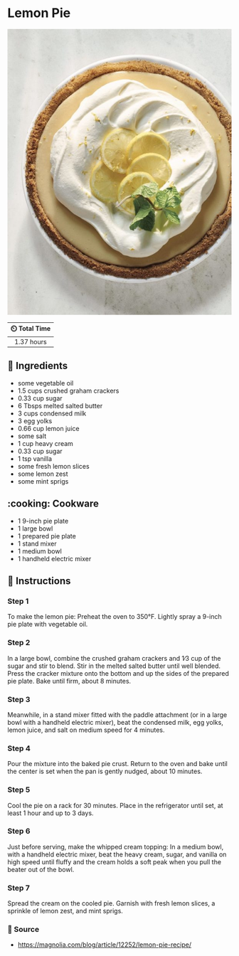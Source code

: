 # Lemon Pie

![](../assets/images/lemon-pie.jpg)

| :timer_clock: Total Time |
|:-----------------------: |
| 1.37 hours |

## :salt: Ingredients

- some vegetable oil
- 1.5 cups crushed graham crackers
- 0.33 cup sugar
- 6 Tbsps melted salted butter
- 3 cups condensed milk
- 3 egg yolks
- 0.66 cup lemon juice
- some salt
- 1 cup heavy cream
- 0.33 cup sugar
- 1 tsp vanilla
- some fresh lemon slices
- some lemon zest
- some mint sprigs

## :cooking: Cookware

- 1 9-inch pie plate
- 1 large bowl
- 1 prepared pie plate
- 1 stand mixer
- 1 medium bowl
- 1 handheld electric mixer

## :pencil: Instructions

### Step 1

To make the lemon pie: Preheat the oven to 350°F. Lightly spray a 9-inch pie plate with vegetable oil.

### Step 2

In a large bowl, combine the crushed graham crackers and 1∕3 cup of the sugar and stir to blend. Stir in the melted salted butter until well blended. Press the cracker mixture onto the bottom and up the sides of the prepared pie plate. Bake until firm, about 8 minutes.

### Step 3

Meanwhile, in a stand mixer fitted with the paddle attachment (or in a large bowl with a handheld electric mixer), beat the condensed milk, egg yolks, lemon juice, and salt on medium speed for 4 minutes.

### Step 4

Pour the mixture into the baked pie crust. Return to the oven and bake until the center is set when the pan is gently nudged, about 10 minutes.

### Step 5

Cool the pie on a rack for 30 minutes. Place in the refrigerator until set, at least 1 hour and up to 3 days.

### Step 6

Just before serving, make the whipped cream topping: In a medium bowl, with a handheld electric mixer, beat the heavy cream, sugar, and vanilla on high speed until fluffy and the cream holds a soft peak when you pull the beater out of the bowl.

### Step 7

Spread the cream on the cooled pie. Garnish with fresh lemon slices, a sprinkle of lemon zest, and mint sprigs.

### :link: Source
- https://magnolia.com/blog/article/12252/lemon-pie-recipe/
